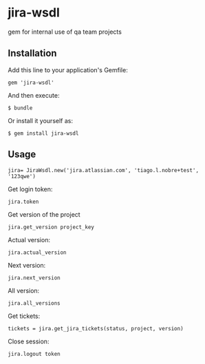 # jira-wsdl

gem for internal use of qa team projects

## Installation

Add this line to your application's Gemfile:

    gem 'jira-wsdl'

And then execute:

    $ bundle

Or install it yourself as:

    $ gem install jira-wsdl

## Usage



    jira= JiraWsdl.new('jira.atlassian.com', 'tiago.l.nobre+test', '123qwe')

  Get login token:
  
    jira.token

  Get version of the project
  
    jira.get_version project_key
 
  Actual version: 
  
    jira.actual_version

  Next version: 
  
    jira.next_version

  All version:
  
    jira.all_versions

  Get tickets:
   
    tickets = jira.get_jira_tickets(status, project, version)
    
  Close session:

    jira.logout token 
    
